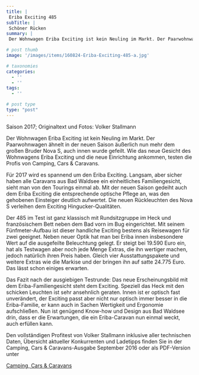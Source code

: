 ```yaml
---
title: |
 Eriba Exciting 485
subTitle: |
 Schöner Rücken
summary: |
 Der Wohnwagen Eriba Exciting ist kein Neuling im Markt. Der Paarwohnwagen ähnelt in der neuen Saison äußerlich nun mehr dem großen Bruder Nova S, auch innen wurde gefeilt. Wie das neue Gesicht des Wohnwagens Eriba Exciting und die neue Einrichtung ankommen, testen die Profis von Camping, Cars & Caravans.

# post thumb
image: '/images/items/160824-Eriba-Exciting-485-a.jpg'

# taxonomies
categories: 
  - ''
  - ''
tags:
  - ''

# post type
type: "post"
---
```


Saison 2017; Originaltext und Fotos: Volker Stallmann  

Der Wohnwagen Eriba Exciting ist kein Neuling im Markt. Der Paarwohnwagen ähnelt in der neuen Saison äußerlich nun mehr dem großen Bruder Nova S, auch innen wurde gefeilt. Wie das neue Gesicht des Wohnwagens Eriba Exciting und die neue Einrichtung ankommen, testen die Profis von Camping, Cars & Caravans.  

Für 2017 wird es spannend um den Eriba Exciting. Langsam, aber sicher haben alle Caravans aus Bad Waldsee ein einheitliches Familiengesicht, sieht man von den Tourings einmal ab. Mit der neuen Saison gedeiht auch dem Eriba Exciting die entsprechende optische Pflege an, was den gehobenen Einsteiger deutlich aufwertet. Die neuen Rückleuchten des Nova S verleihen dem Exciting Hingucker-Qualitäten.  

Der 485 im Test ist ganz klassisch mit Rundsitzgruppe im Heck und französischem Bett neben dem Bad vorn im Bug eingerichtet. Mit seinem Fünfmeter-Aufbau ist dieser handliche Exciting bestens als Reisewagen für zwei geeignet. Neben neuer Optik hat man bei Eriba innen insbesondere Wert auf die ausgefeilte Beleuchtung gelegt. Er steigt bei 19.590 Euro ein, hat als Testwagen aber noch jede Menge Extras, die ihn wertiger machen, jedoch natürlich ihren Preis haben. Gleich vier Ausstattungspakete und weitere Extras wie die Markise und der bringen ihn auf satte 24.775 Euro. Das lässt schon einiges erwarten.  

Das Fazit nach der ausgiebigen Testrunde: Das neue Erscheinungsbild mit dem Eriba-Familiengesicht steht dem Exciting. Speziell das Heck mit den schicken Leuchten ist sehr ansehnlich geraten. Innen ist er optisch fast unverändert, der Exciting passt aber nicht nur optisch immer besser in die Eriba-Familie, er kann auch in Sachen Wertigkeit und Ergonomie aufschließen. Nun ist genügend Know-how und Design aus Bad Waldsee drin, dass er die Erwartungen, die ein Eriba-Caravan nun einmal weckt, auch erfüllen kann.  

Den vollständigen Profitest von Volker Stallmann inklusive aller technischen Daten, Übersicht aktueller Konkurrenten und Ladetipps finden Sie in der Camping, Cars & Caravans-Ausgabe September 2016 oder als PDF-Version unter   

[Camping, Cars & Caravans](http://www.camping-cars-caravans.de)  